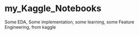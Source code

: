 # my_Kaggle_Notebooks
Some EDA,
Some implementation,
some learning, 
some Feature Engineering, 
from kaggle
